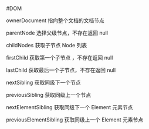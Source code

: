 #DOM

ownerDocument 指向整个文档的文档节点

parentNode 选择父级节点，不存在返回 null

childNodes 获取子节点 Node 列表

firstChild 获取第一个子节点 ，不存在返回 null

lastChild 获取最后一个子节点，不存在返回 null

nextSibling 获取同级下一个节点

previousSibling 获取同级上一个节点

nextElementSibling 获取同级下一个 Element 元素节点

previousElementSibling 获取同级上一个 Element 元素节点
